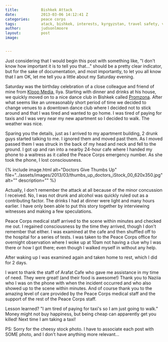 ```yaml
---
title:			Bishkek Attack
date:			2013-03-06 14:12:41 Z
categories:		peace corps
tags:			atack, bishkek, interests, kyrgyzstan, travel safety, violence
author:			judsonlmoore
layout:			post
image:			


---
```


Just considering that I would begin this post with something like, "I don't know how important it is to tell you that..." should be a pretty clear indicator, but for the sake of documentation, and most importantly, to let you all know that I am OK, let me tell you a little about my Saturday evening.

Saturday was the birthday celebration of a close colleague and friend of mine from [Kloop Media,](http://kloop.kg/) Ilya. Starting with dinner and drinks at his house, we quickly moved on to a nice dance club in Bishkek called [Promzona](http://promzona.kg/). After what seems like an unreasonably short period of time we decided to change venues to a downtown dance club where I decided not to stick around and that I was tired and wanted to go home. I was tired of paying for taxis and I was very near my new apartment so I decided to walk. The weather was nice.

Sparing you the details, just as I arrived to my apartment building, 2 drunk guys started talking to me. I ignored them and moved past them. As I moved passed them I was struck in the back of my head and neck and fell to the ground. I got up and ran into a nearby 24-hour cafe where I handed my phone to a waitress as it called the Peace Corps emergency number. As she took the phone, I lost consciousness.

{% include image.html alt="Doctors Give Thumbs Up" file="../assets/images/2013/03/thumbs_up_doctors_iStock_00_620x350.jpg" alt="" description="" %}

Actually, I don't remember the attack at all because of the minor concussion I received. No, I was not drunk and alcohol was quickly ruled out as a contributing factor. The drinks I had at dinner were light and many hours earlier. I have only been able to put this story together by interviewing witnesses and making a few speculations.

Peace Corps medical staff arrived to the scene within minutes and checked me out. I regained consciousness by the time they arrived, though I don't remember that either. I was examined at the cafe and then shuffled off to the hospital for a series of tests. I was taken to the Peace Corps office for overnight observation where I woke up at 10am not having a clue why I was there or how I got there; even though I walked myself in without any help.

After waking up I was examined again and taken home to rest, which I did for 2 days.

I want to thank the staff of Arafat Cafe who gave me assistance in my time of need. They were great! (and their food is awesome!) Thank you to Naziia who I was on the phone with when the incident occurred and who also showed up to the scene within minutes. And of course thank you to the amazing level of care provided by the Peace Corps medical staff and the support of the rest of the Peace Corps staff.

Lesson learned? "I am tired of paying for taxi's so I am just going to walk." Money might not buy happiness, but being cheap can apparently get you killed! Next time I am taking a taxi!

PS: Sorry for the cheesy stock photo. I have to associate each post with SOME photo, and I don't have anything more relevant...
